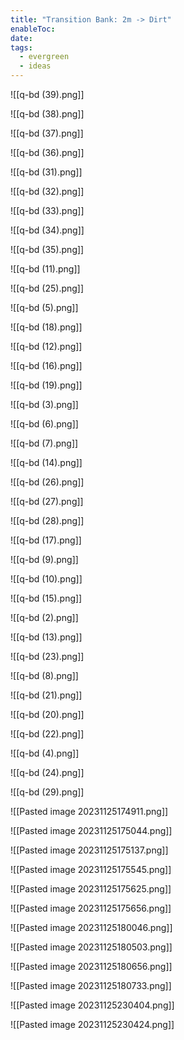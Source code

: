 ```yaml
---
title: "Transition Bank: 2m -> Dirt"
enableToc: 
date: 
tags:
  - evergreen
  - ideas
---
```

![[q-bd (39).png]]

![[q-bd (38).png]]

![[q-bd (37).png]]

![[q-bd (36).png]]

![[q-bd (31).png]]

![[q-bd (32).png]]

![[q-bd (33).png]]

![[q-bd (34).png]]

![[q-bd (35).png]]

![[q-bd (11).png]]

![[q-bd (25).png]]

![[q-bd (5).png]]

![[q-bd (18).png]]

![[q-bd (12).png]]

![[q-bd (16).png]]

![[q-bd (19).png]]

![[q-bd (3).png]]

![[q-bd (6).png]]

![[q-bd (7).png]]

![[q-bd (14).png]]

![[q-bd (26).png]]

![[q-bd (27).png]]

![[q-bd (28).png]]

![[q-bd (17).png]]

![[q-bd (9).png]]

![[q-bd (10).png]]

![[q-bd (15).png]]

![[q-bd (2).png]]

![[q-bd (13).png]]

![[q-bd (23).png]]

![[q-bd (8).png]]

![[q-bd (21).png]]

![[q-bd (20).png]]

![[q-bd (22).png]]

![[q-bd (4).png]]

![[q-bd (24).png]]

![[q-bd (29).png]]

![[Pasted image 20231125174911.png]]

![[Pasted image 20231125175044.png]]

![[Pasted image 20231125175137.png]]

![[Pasted image 20231125175545.png]]

![[Pasted image 20231125175625.png]]

![[Pasted image 20231125175656.png]]

![[Pasted image 20231125180046.png]]

![[Pasted image 20231125180503.png]]

![[Pasted image 20231125180656.png]]

![[Pasted image 20231125180733.png]]

![[Pasted image 20231125230404.png]]

![[Pasted image 20231125230424.png]]